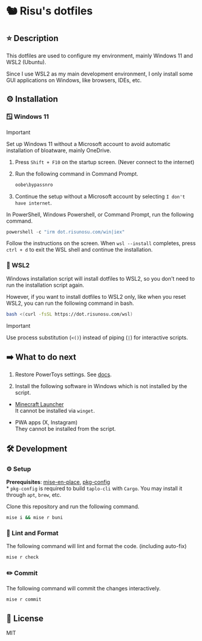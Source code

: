 # 🐿 Risu's dotfiles

## ⭐ Description

This dotfiles are used to configure my environment, mainly Windows 11 and WSL2 (Ubuntu).

Since I use WSL2 as my main development environment, I only install some GUI applications on Windows, like browsers, IDEs, etc.

## ⚙️ Installation

### 🪟 Windows 11

<!-- cspell:ignore bypassnro -->

> [!IMPORTANT]
> Set up Windows 11 without a Microsoft account to avoid automatic installation of bloatware, mainly OneDrive.
>
> 1. Press `Shift + F10` on the startup screen. (Never connect to the internet)
> 2. Run the following command in Command Prompt.
>
>    ```cmd
>    oobe\bypassnro
>    ```
>
> 3. Continue the setup without a Microsoft account by selecting `I don't have internet`.

In PowerShell, Windows Powershell, or Command Prompt, run the following command.

```powershell
powershell -c "irm dot.risunosu.com/win|iex"
```

Follow the instructions on the screen. When `wsl --install` completes, press `ctrl + d` to exit the WSL shell and continue the installation.

### 🐧 WSL2

Windows installation script will install dotfiles to WSL2, so you don't need to run the installation script again.

However, if you want to install dotfiles to WSL2 only, like when you reset WSL2, you can run the following command in bash.

```bash
bash <(curl -fsSL https://dot.risunosu.com/wsl)
```

> [!IMPORTANT]
> Use process substitution (`<()`) instead of piping (`|`) for interactive scripts.

## ➡️ What to do next

<!-- cspell:ignore powertoys -->

1. Restore PowerToys settings. See [docs](https://learn.microsoft.com/en-us/windows/powertoys/general#backup--restore).

2. Install the following software in Windows which is not installed by the script.

- [Minecraft Launcher](https://aka.ms/minecraftClientGameCoreWindows)  
  It cannot be installed via `winget`.

- PWA apps (X, Instagram)  
  They cannot be installed from the script.

## 🛠️ Development

### ⚙️ Setup

**Prerequisites**: [mise-en-place](https://mise.jdx.dev/), [pkg-config](https://www.freedesktop.org/wiki/Software/pkg-config/)  
\* `pkg-config` is required to build `taplo-cli` with `Cargo`. You may install it through `apt`, `brew`, etc.

Clone this repository and run the following command.

<!-- cspell:ignore buni -->

```bash
mise i && mise r buni
```

### 🧵 Lint and Format

The following command will lint and format the code. (including auto-fix)

```bash
mise r check
```

### ✏️ Commit

The following command will commit the changes interactively.

```bash
mise r commit
```

## 📜 License

MIT
